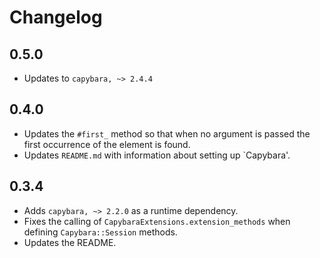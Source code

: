 # Changelog
## 0.5.0
* Updates to `capybara, ~> 2.4.4`

## 0.4.0
* Updates the `#first_` method so that when no argument is passed the
  first occurrence of the element is found.
* Updates `README.md` with information about setting up `Capybara'.

## 0.3.4
* Adds `capybara, ~> 2.2.0` as a runtime dependency.
* Fixes the calling of `CapybaraExtensions.extension_methods` when defining
  `Capybara::Session` methods.
* Updates the README.
